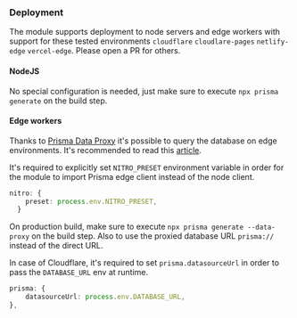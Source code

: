 ### Deployment

The module supports deployment to node servers and edge workers with support for these tested environments `cloudflare` `cloudlare-pages` `netlify-edge` `vercel-edge`. Please open a PR for others.

#### NodeJS

No special configuration is needed, just make sure to execute `npx prisma generate` on the build step.

#### Edge workers

Thanks to [Prisma Data Proxy](https://cloud.prisma.io) it's possible to query the database on edge environments. It's recommended to read this [article](https://www.prisma.io/blog/database-access-on-the-edge-8F0t1s1BqOJE).

It's required to explicitly set `NITRO_PRESET` environment variable in order for the module to import Prisma edge client instead of the node client.

```ts
nitro: {
    preset: process.env.NITRO_PRESET,
  }
```

On production build, make sure to execute `npx prisma generate --data-proxy` on the build step. Also to use the proxied database URL `prisma://` instead of the direct URL.

In case of Cloudflare, it's required to set `prisma.datasourceUrl` in order to pass the `DATABASE_URL` env at runtime.

```ts
prisma: {
    datasourceUrl: process.env.DATABASE_URL,
},
```
